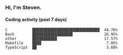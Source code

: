 ### Hi, I'm Steven.

#### Coding activity (past 7 days)
```
C           ▓▓▓▓▓▓▓▓▓▓▓▓▓▓▓▓▓▓▓▓▓▓▓▓▓▓▓▓▓▓  44.76%
Bash        ▓▓▓▓▓▓▓▓▓▓▓▓▓▓▓▓▓▓              26.95%
other       ▓▓▓▓▓▓▓▓▓▓▓                     17.57%
Makefile    ▓▓▓▓                             7.05%
TypeScript  ▓▓                               3.68%
```
